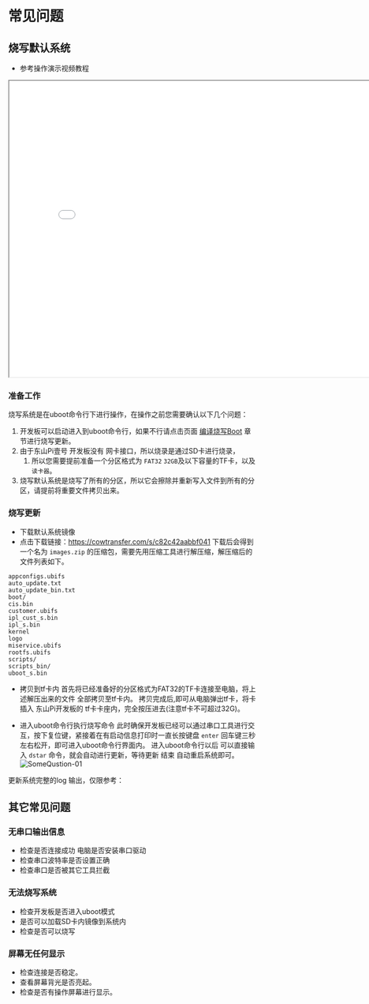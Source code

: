 # 常见问题
## 烧写默认系统
* 参考操作演示视频教程
<iframe width="800" height="600"
  src="//player.bilibili.com/player.html?aid=677495111&bvid=BV1Rm4y1X7GZ&cid=462849541&page=1">
</iframe>

### 准备工作
烧写系统是在uboot命令行下进行操作，在操作之前您需要确认以下几个问题：

 1. 开发板可以启动进入到uboot命令行，如果不行请点击页面 [编译烧写Boot](DongshanPi-One/06-BuildFlashBoot/) 章节进行烧写更新。
 2. 由于东山Pi壹号 开发板没有 网卡接口，所以烧录是通过SD卡进行烧录，
    1. 所以您需要提前准备一个分区格式为 `FAT32` `32GB`及以下容量的TF卡，以及`读卡器`。
 3. 烧写默认系统是烧写了所有的分区，所以它会擦除并重新写入文件到所有的分区，请提前将重要文件拷贝出来。

### 烧写更新
* 下载默认系统镜像
 * 点击下载链接：https://cowtransfer.com/s/c82c42aabbf041 
下载后会得到一个名为 `images.zip` 的压缩包，需要先用压缩工具进行解压缩，解压缩后的文件列表如下。
``` shell
appconfigs.ubifs
auto_update.txt
auto_update_bin.txt
boot/
cis.bin
customer.ubifs
ipl_cust_s.bin
ipl_s.bin
kernel
logo
miservice.ubifs
rootfs.ubifs
scripts/
scripts_bin/
uboot_s.bin
```

* 拷贝到tf卡内
首先将已经准备好的分区格式为FAT32的TF卡连接至电脑，将上述解压出来的文件 全部拷贝至tf卡内。
拷贝完成后,即可从电脑弹出tf卡，将卡插入 东山Pi开发板的 tf卡卡座内，完全按压进去(注意tf卡不可超过32G)。

* 进入uboot命令行执行烧写命令
  此时确保开发板已经可以通过串口工具进行交互，按下复位键，紧接着在有启动信息打印时一直长按键盘 `enter` 回车键三秒左右松开，即可进入uboot命令行界面内。
  进入uboot命令行以后 可以直接输入 `dstar` 命令，就会自动进行更新，等待更新 结束 自动重启系统即可。
![SomeQustion-01](https://cdn.jsdelivr.net/gh/codebug8/DongshanPi-Photos@master/SomeQustion-01.png)  

更新系统完整的log 输出，仅限参考：  

## 其它常见问题

### 无串口输出信息
* 检查是否连接成功 电脑是否安装串口驱动
* 检查串口波特率是否设置正确
* 检查串口是否被其它工具拦截
  
### 无法烧写系统
* 检查开发板是否进入uboot模式
* 是否可以加载SD卡内镜像到系统内
* 检查是否可以烧写
  
###  屏幕无任何显示
* 检查连接是否稳定。
* 查看屏幕背光是否亮起。
* 检查是否有操作屏幕进行显示。